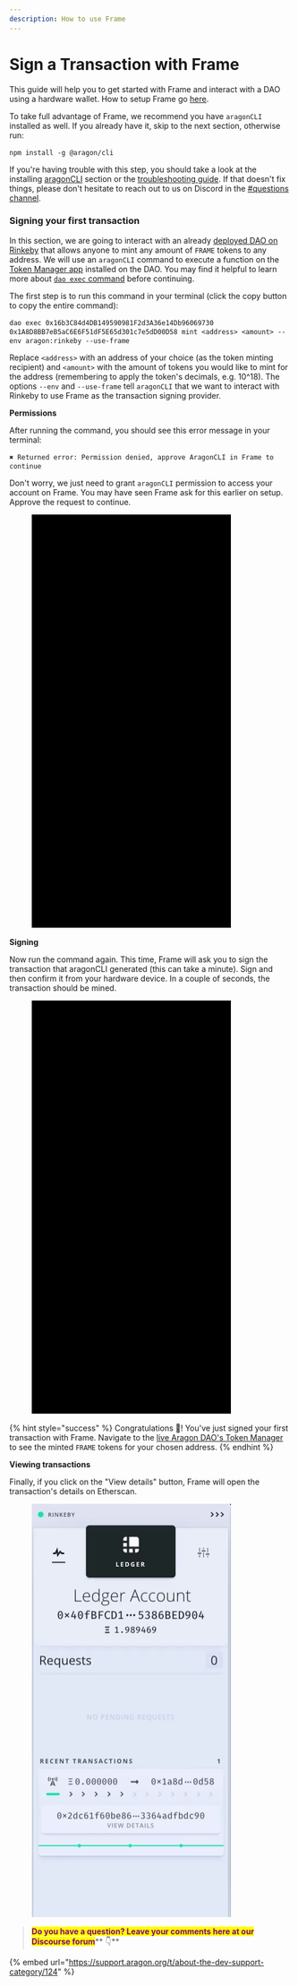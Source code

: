 ```yaml
---
description: How to use Frame
---
```


# Sign a Transaction with Frame

This guide will help you to get started with Frame and interact with a DAO using a hardware wallet. How to setup Frame go [here](./).

To take full advantage of Frame, we recommend you have `aragonCLI` installed as well. If you already have it, skip to the next section, otherwise run:

```
npm install -g @aragon/cli
```

If you're having trouble with this step, you should take a look at the installing [aragonCLI](../../../aragoncli/) section or the [troubleshooting guide](../../troubleshooting-and-faq.md). If that doesn't fix things, please don't hesitate to reach out to us on Discord in the [#questions channel](https://discord.gg/KVd7WWky).

### Signing your first transaction <a href="#signing-your-first-transaction" id="signing-your-first-transaction"></a>

In this section, we are going to interact with an already [deployed DAO on Rinkeby](https://client.aragon.org/#/0x16b3C84d4DB149590981F2d3A36e14Db96069730) that allows anyone to mint any amount of `FRAME` tokens to any address. We will use an `aragonCLI` command to execute a function on the [Token Manager app](https://client.aragon.org/#/0x16b3C84d4DB149590981F2d3A36e14Db96069730/0x1a8d8bb7eb5ac6e6f51df5e65d301c7e5dd00d58/) installed on the DAO. You may find it helpful to learn more about [`dao exec` command](../../../aragoncli/dao-commands.md#dao-exec) before continuing.

The first step is to run this command in your terminal (click the copy button to copy the entire command):

```
dao exec 0x16b3C84d4DB149590981F2d3A36e14Db96069730 0x1A8D8BB7eB5aC6E6F51dF5E65d301c7e5dD00D58 mint <address> <amount> --env aragon:rinkeby --use-frame
```

Replace `<address>` with an address of your choice (as the token minting recipient) and `<amount>` with the amount of tokens you would like to mint for the address (remembering to apply the token's decimals, e.g. 10^18). The options `--env` and `--use-frame` tell `aragonCLI` that we want to interact with Rinkeby to use Frame as the transaction signing provider.

**Permissions**

After running the command, you should see this error message in your terminal:

```
✖ Returned error: Permission denied, approve AragonCLI in Frame to continue
```

Don't worry, we just need to grant `aragonCLI` permission to access your account on Frame. You may have seen Frame ask for this earlier on setup. Approve the request to continue.&#x20;

<figure><img src="../../../../../.gitbook/assets/frame-permissions.gif" alt=""><figcaption></figcaption></figure>

**Signing**

Now run the command again. This time, Frame will ask you to sign the transaction that aragonCLI generated (this can take a minute). Sign and then confirm it from your hardware device. In a couple of seconds, the transaction should be mined.

&#x20;

<figure><img src="../../../../../.gitbook/assets/frame-first-tx.gif" alt=""><figcaption></figcaption></figure>

{% hint style="success" %}
Congratulations 🎉! You've just signed your first transaction with Frame. Navigate to the [live Aragon DAO's Token Manager](https://client.aragon.org/#/0x16b3C84d4DB149590981F2d3A36e14Db96069730/0x1a8d8bb7eb5ac6e6f51df5e65d301c7e5dd00d58/) to see the minted `FRAME` tokens for your chosen address.
{% endhint %}

**Viewing transactions**

Finally, if you click on the "View details" button, Frame will open the transaction's details on Etherscan.

&#x20;

<figure><img src="../../../../../.gitbook/assets/frame-view-tx.gif" alt=""><figcaption></figcaption></figure>



> <mark style="color:purple;">**Do you have a question? Leave your comments here at our Discourse forum**</mark>** 👇**

{% embed url="https://support.aragon.org/t/about-the-dev-support-category/124" %}

